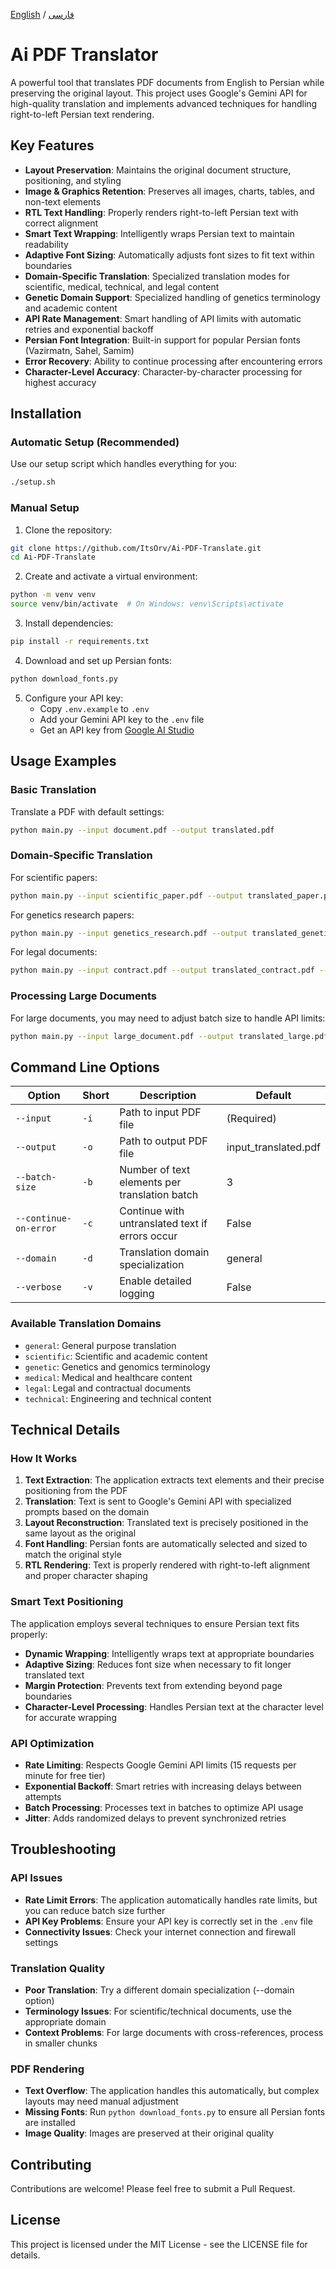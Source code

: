 [English](README.md) / [فارسی](README_FA.md)


# Ai PDF Translator

A powerful tool that translates PDF documents from English to Persian while preserving the original layout. This project uses Google's Gemini API for high-quality translation and implements advanced techniques for handling right-to-left Persian text rendering.

## Key Features

- **Layout Preservation**: Maintains the original document structure, positioning, and styling
- **Image & Graphics Retention**: Preserves all images, charts, tables, and non-text elements
- **RTL Text Handling**: Properly renders right-to-left Persian text with correct alignment
- **Smart Text Wrapping**: Intelligently wraps Persian text to maintain readability
- **Adaptive Font Sizing**: Automatically adjusts font sizes to fit text within boundaries
- **Domain-Specific Translation**: Specialized translation modes for scientific, medical, technical, and legal content
- **Genetic Domain Support**: Specialized handling of genetics terminology and academic content
- **API Rate Management**: Smart handling of API limits with automatic retries and exponential backoff
- **Persian Font Integration**: Built-in support for popular Persian fonts (Vazirmatn, Sahel, Samim)
- **Error Recovery**: Ability to continue processing after encountering errors
- **Character-Level Accuracy**: Character-by-character processing for highest accuracy

## Installation

### Automatic Setup (Recommended)

Use our setup script which handles everything for you:

```bash
./setup.sh
```

### Manual Setup

1. Clone the repository:
```bash
git clone https://github.com/ItsOrv/Ai-PDF-Translate.git
cd Ai-PDF-Translate
```

2. Create and activate a virtual environment:
```bash
python -m venv venv
source venv/bin/activate  # On Windows: venv\Scripts\activate
```

3. Install dependencies:
```bash
pip install -r requirements.txt
```

4. Download and set up Persian fonts:
```bash
python download_fonts.py
```

5. Configure your API key:
   - Copy `.env.example` to `.env`
   - Add your Gemini API key to the `.env` file
   - Get an API key from [Google AI Studio](https://aistudio.google.com/app/apikey)

## Usage Examples

### Basic Translation

Translate a PDF with default settings:

```bash
python main.py --input document.pdf --output translated.pdf
```

### Domain-Specific Translation

For scientific papers:
```bash
python main.py --input scientific_paper.pdf --output translated_paper.pdf --domain scientific
```

For genetics research papers:
```bash
python main.py --input genetics_research.pdf --output translated_genetics.pdf --domain genetic
```

For legal documents:
```bash
python main.py --input contract.pdf --output translated_contract.pdf --domain legal
```

### Processing Large Documents

For large documents, you may need to adjust batch size to handle API limits:
```bash
python main.py --input large_document.pdf --output translated_large.pdf --batch-size 2 --continue-on-error
```

## Command Line Options

| Option | Short | Description | Default |
|--------|-------|-------------|---------|
| `--input` | `-i` | Path to input PDF file | (Required) |
| `--output` | `-o` | Path to output PDF file | input_translated.pdf |
| `--batch-size` | `-b` | Number of text elements per translation batch | 3 |
| `--continue-on-error` | `-c` | Continue with untranslated text if errors occur | False |
| `--domain` | `-d` | Translation domain specialization | general |
| `--verbose` | `-v` | Enable detailed logging | False |

### Available Translation Domains

- `general`: General purpose translation
- `scientific`: Scientific and academic content
- `genetic`: Genetics and genomics terminology
- `medical`: Medical and healthcare content
- `legal`: Legal and contractual documents
- `technical`: Engineering and technical content

## Technical Details

### How It Works

1. **Text Extraction**: The application extracts text elements and their precise positioning from the PDF
2. **Translation**: Text is sent to Google's Gemini API with specialized prompts based on the domain
3. **Layout Reconstruction**: Translated text is precisely positioned in the same layout as the original
4. **Font Handling**: Persian fonts are automatically selected and sized to match the original style
5. **RTL Rendering**: Text is properly rendered with right-to-left alignment and proper character shaping

### Smart Text Positioning

The application employs several techniques to ensure Persian text fits properly:

- **Dynamic Wrapping**: Intelligently wraps text at appropriate boundaries
- **Adaptive Sizing**: Reduces font size when necessary to fit longer translated text
- **Margin Protection**: Prevents text from extending beyond page boundaries
- **Character-Level Processing**: Handles Persian text at the character level for accurate wrapping

### API Optimization

- **Rate Limiting**: Respects Google Gemini API limits (15 requests per minute for free tier)
- **Exponential Backoff**: Smart retries with increasing delays between attempts
- **Batch Processing**: Processes text in batches to optimize API usage
- **Jitter**: Adds randomized delays to prevent synchronized retries

## Troubleshooting

### API Issues

- **Rate Limit Errors**: The application automatically handles rate limits, but you can reduce batch size further
- **API Key Problems**: Ensure your API key is correctly set in the `.env` file
- **Connectivity Issues**: Check your internet connection and firewall settings

### Translation Quality

- **Poor Translation**: Try a different domain specialization (--domain option)
- **Terminology Issues**: For scientific/technical documents, use the appropriate domain
- **Context Problems**: For large documents with cross-references, process in smaller chunks

### PDF Rendering

- **Text Overflow**: The application handles this automatically, but complex layouts may need manual adjustment
- **Missing Fonts**: Run `python download_fonts.py` to ensure all Persian fonts are installed
- **Image Quality**: Images are preserved at their original quality

## Contributing

Contributions are welcome! Please feel free to submit a Pull Request.

## License

This project is licensed under the MIT License - see the LICENSE file for details. 
